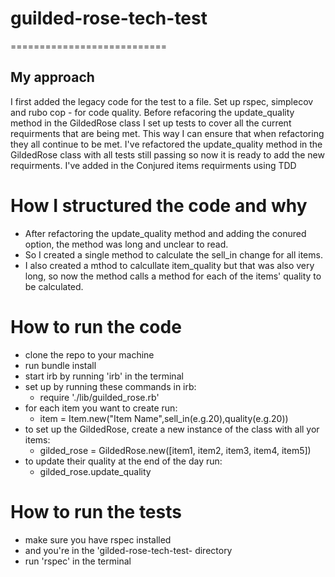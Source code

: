 # guilded-rose-tech-test #
===========================

## My approach ##
I first added the legacy code for the test to a file.
Set up rspec, simplecov and rubo cop - for code quality.
Before refacoring the update_quality method in the GildedRose class I set up tests to cover all the current requirments that are being met.
This way I can ensure that when refactoring they all continue to be met.
I've refactored the update_quality method in the GildedRose class with all tests still passing so now it is ready to add the new requirments.
I've added in the Conjured items requirments using TDD

# How I structured the code and why
- After refactoring the update_quality method and adding the conured option, the method was long and unclear to read.
- So I created a single method to calculate the sell_in change for all items.
- I also created a mthod to calcullate item_quality but that was also very long, so now the method calls a method for each of the items' quality to be calculated.

# How to run the code
- clone the repo to your machine
- run bundle install
- start irb by running 'irb' in the terminal
- set up by running these commands in irb:
  * require './lib/guilded_rose.rb'
- for each item you want to create run:
  * item = Item.new("Item Name",sell_in(e.g.20),quality(e.g.20))
- to set up the GildedRose, create a new instance of the class with all yor items:
  * gilded_rose = GildedRose.new([item1, item2, item3, item4, item5])
- to update their quality at the end of the day run:
  * gilded_rose.update_quality

# How to run the tests
 - make sure you have rspec installed
 - and you're in the 'gilded-rose-tech-test- directory
 - run 'rspec' in the terminal